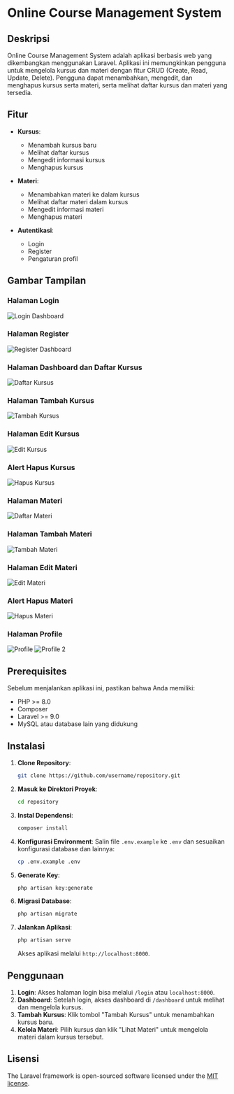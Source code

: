 # Online Course Management System

## Deskripsi

Online Course Management System adalah aplikasi berbasis web yang dikembangkan menggunakan Laravel. Aplikasi ini memungkinkan pengguna untuk mengelola kursus dan materi dengan fitur CRUD (Create, Read, Update, Delete). Pengguna dapat menambahkan, mengedit, dan menghapus kursus serta materi, serta melihat daftar kursus dan materi yang tersedia.

## Fitur

- **Kursus**: 
  - Menambah kursus baru
  - Melihat daftar kursus
  - Mengedit informasi kursus
  - Menghapus kursus

- **Materi**:
  - Menambahkan materi ke dalam kursus
  - Melihat daftar materi dalam kursus
  - Mengedit informasi materi
  - Menghapus materi

- **Autentikasi**:
  - Login
  - Register
  - Pengaturan profil

## Gambar Tampilan
### Halaman Login

![Login Dashboard](https://github.com/user-attachments/assets/612f9042-bcd0-489e-9646-6366d86885ad)

### Halaman Register

![Register Dashboard](https://github.com/user-attachments/assets/0a7cdeac-1cb5-4376-9696-1531b34e6f90)

### Halaman Dashboard dan Daftar Kursus

![Daftar Kursus](https://github.com/user-attachments/assets/807c96d8-b0d5-4500-a479-f36fddc7e39b)

### Halaman Tambah Kursus

![Tambah Kursus](https://github.com/user-attachments/assets/4a085214-95ed-4203-81f0-f7ba17ec2751)

### Halaman Edit Kursus

![Edit Kursus](https://github.com/user-attachments/assets/62e981a5-6281-4374-a847-a768ec6b6c51)

### Alert Hapus Kursus

![Hapus Kursus](https://github.com/user-attachments/assets/d558b28f-2b02-4850-a243-0e76f9fd3172)

### Halaman Materi

![Daftar Materi](https://github.com/user-attachments/assets/47ad8ec1-f9f9-4c31-be3f-c95ff7d59533)

### Halaman Tambah Materi

![Tambah Materi](https://github.com/user-attachments/assets/92c552ff-448b-436c-82fe-7811633c100e)

### Halaman Edit Materi

![Edit Materi](https://github.com/user-attachments/assets/e348be6f-02a5-4564-b4ce-72448a32d60d)

### Alert Hapus Materi

![Hapus Materi](https://github.com/user-attachments/assets/36a4e832-8bd3-4ba8-bb34-c46860bf2da7)

### Halaman Profile

![Profile](https://github.com/user-attachments/assets/0a156531-83ed-4528-af2e-3a90aaac8a1b)
![Profile 2](https://github.com/user-attachments/assets/5ffe695b-6783-4bfe-b3de-b02a9237e51c)


## Prerequisites

Sebelum menjalankan aplikasi ini, pastikan bahwa Anda memiliki:

- PHP >= 8.0
- Composer
- Laravel >= 9.0
- MySQL atau database lain yang didukung

## Instalasi

1. **Clone Repository**:
    ```bash
    git clone https://github.com/username/repository.git
    ```
   
2. **Masuk ke Direktori Proyek**:
    ```bash
    cd repository
    ```

3. **Instal Dependensi**:
    ```bash
    composer install
    ```

4. **Konfigurasi Environment**:
    Salin file `.env.example` ke `.env` dan sesuaikan konfigurasi database dan lainnya:
    ```bash
    cp .env.example .env
    ```

5. **Generate Key**:
    ```bash
    php artisan key:generate
    ```

6. **Migrasi Database**:
    ```bash
    php artisan migrate
    ```

7. **Jalankan Aplikasi**:
    ```bash
    php artisan serve
    ```
    Akses aplikasi melalui `http://localhost:8000`.

## Penggunaan

1. **Login**: Akses halaman login bisa melalui `/login` atau `localhost:8000`.
2. **Dashboard**: Setelah login, akses dashboard di `/dashboard` untuk melihat dan mengelola kursus.
3. **Tambah Kursus**: Klik tombol "Tambah Kursus" untuk menambahkan kursus baru.
4. **Kelola Materi**: Pilih kursus dan klik "Lihat Materi" untuk mengelola materi dalam kursus tersebut.

## Lisensi

The Laravel framework is open-sourced software licensed under the [MIT license](https://opensource.org/licenses/MIT).
